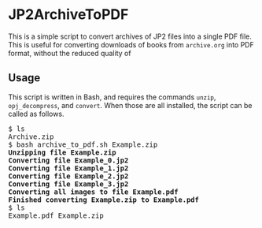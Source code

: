 
# JP2ArchiveToPDF

This is a simple script to convert archives of JP2 files into a single PDF
file. This is useful for converting downloads of books from `archive.org` into
PDF format, without the reduced quality of 

## Usage

This script is written in Bash, and requires the commands `unzip`,
`opj_decompress`, and `convert`. When those are all installed, the script can
be called as follows.

<pre>
$ ls
Archive.zip
$ bash archive_to_pdf.sh Example.zip
<b>Unzipping file Example.zip</b>
<b>Converting file Example_0.jp2</b>
<b>Converting file Example_1.jp2</b>
<b>Converting file Example_2.jp2</b>
<b>Converting file Example_3.jp2</b>
<b>Converting all images to file Example.pdf</b>
<b>Finished converting Example.zip to Example.pdf</b>
$ ls
Example.pdf Example.zip
</pre>

